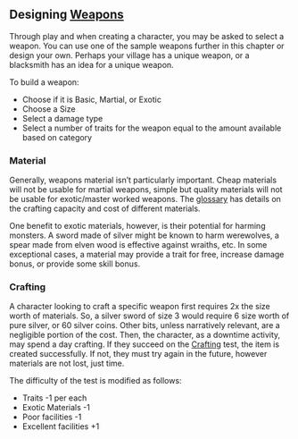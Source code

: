 ## Designing [Weapons](Weapons)
Through play and when creating a character, you may be asked to select a weapon. You can use one of the sample weapons further in this chapter or design your own. Perhaps your village has a unique weapon, or a blacksmith has an idea for a unique weapon. 

To build a weapon:
- Choose if it is Basic, Martial, or Exotic
- Choose a Size
- Select a damage type
- Select a number of traits for the weapon equal to the amount available based on category

### Material
Generally, weapons material isn’t particularly important. Cheap materials will not be usable for martial weapons, simple but quality materials will not be usable for exotic/master worked weapons. The [glossary](https://docs.google.com/document/d/1Pjotbn26OeQPVqfVwTOxSper5irKWGEU5Zs8rtsO9zI/edit#heading=h.k7cy3k408aao) has details on the crafting capacity and cost of different materials.

One benefit to exotic materials, however, is their potential for harming monsters. A sword made of silver might be known to harm werewolves, a spear made from elven wood is effective against wraiths, etc. In some exceptional cases, a material may provide a trait for free, increase damage bonus, or provide some skill bonus. 

### Crafting
A character looking to craft a specific weapon first requires 2x the size worth of materials. So, a silver sword of size 3 would require 6 size worth of pure silver, or 60 silver coins. Other bits, unless narratively relevant, are a negligible portion of the cost. Then, the character, as a downtime activity, may spend a day crafting. If they succeed on the [Crafting](Crafting) test, the item is created successfully. If not, they must try again in the future, however materials are not lost, just time. 

The difficulty of the test is modified as follows:
* Traits -1 per each
* Exotic Materials -1
* Poor facilities -1
* Excellent facilities +1